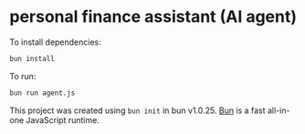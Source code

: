 # personal finance assistant (AI agent)

To install dependencies:

```bash
bun install
```

To run:

```bash
bun run agent.js
```

This project was created using `bun init` in bun v1.0.25. [Bun](https://bun.sh) is a fast all-in-one JavaScript runtime.
